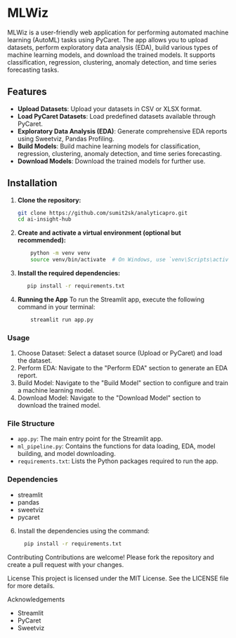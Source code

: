# MLWiz

MLWiz is a user-friendly web application for performing automated machine learning (AutoML) tasks using PyCaret. The app allows you to upload datasets, perform exploratory data analysis (EDA), build various types of machine learning models, and download the trained models. It supports classification, regression, clustering, anomaly detection, and time series forecasting tasks.

## Features

- **Upload Datasets**: Upload your datasets in CSV or XLSX format.
- **Load PyCaret Datasets**: Load predefined datasets available through PyCaret.
- **Exploratory Data Analysis (EDA)**: Generate comprehensive EDA reports using Sweetviz, Pandas Profiling.
- **Build Models**: Build machine learning models for classification, regression, clustering, anomaly detection, and time series forecasting.
- **Download Models**: Download the trained models for further use.

## Installation

1. **Clone the repository:**
   ```bash
   git clone https://github.com/sumit2sk/analyticapro.git
   cd ai-insight-hub

2. **Create and activate a virtual environment (optional but recommended):**
    ```bash
        python -m venv venv
        source venv/bin/activate  # On Windows, use `venv\Scripts\activate`

3. **Install the required dependencies:**
   ```bash
      pip install -r requirements.txt

4. **Running the App**
    To run the Streamlit app, execute the following command in your terminal:
    ```bash
        streamlit run app.py

### Usage 
1. Choose Dataset: Select a dataset source (Upload or PyCaret) and load the dataset.
2. Perform EDA: Navigate to the "Perform EDA" section to generate an EDA report.
3. Build Model: Navigate to the "Build Model" section to configure and train a machine learning model.
4. Download Model: Navigate to the "Download Model" section to download the trained model.

### File Structure
 - `app.py`: The main entry point for the Streamlit app.
 - `ml_pipeline.py`: Contains the functions for data loading, EDA, model building, and model downloading.
 - `requirements.txt`: Lists the Python packages required to run the app.

### Dependencies
 - streamlit
 - pandas
 - sweetviz
 - pycaret

6. Install the dependencies using the command:
    ```bash
      pip install -r requirements.txt

Contributing
Contributions are welcome! Please fork the repository and create a pull request with your changes.

License
This project is licensed under the MIT License. See the LICENSE file for more details.

Acknowledgements
- Streamlit
- PyCaret
- Sweetviz
